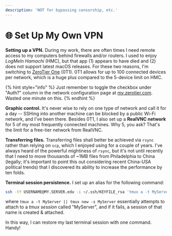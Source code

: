 ```yaml
---
description: 'NOT for bypassing censorship, etc.'
---
```


# 🌐 Set Up My Own VPN

**Setting up a VPN.** During my work, there are often times I need remote access to my computers behind firewalls and/or routers. I used to enjoy _LogMeIn Hamachi_ \(HMC\), but that app \(1\) appears to have died and \(2\) does not support latest macOS releases. For these two reasons, I'm switching to [ZeroTier One](https://www.zerotier.com/) \(0T1\). 0T1 allows for up to 100 connected devices per network, which is a huge plus compared to the 5-device limit on HMC.

{% hint style="info" %}
Just remember to toggle the checkbox under "Auth?" column in the network configuration page at [my.zerotier.com](https://my.zerotier.com). Wasted one minute on this.
{% endhint %}

**Graphic control.** It's never wise to rely on one type of network and call it for a day -- SSHing into another machine can be blocked by a public Wi-Fi network, and I've been there. Besides 0T1, I also set up a **RealVNC network** for 5 of my most frequently connected machines. Why 5, you ask? That's the limit for a free-tier network from RealVNC.

**Transferring files.** Transferring files shall better be achieved via `rsync` rather than relying on `scp`, which I enjoyed using for a couple of years. I've always heard of the powerful mightiness of `rsync`, but it's not until recently that I need to move thousands of ~1MB files from Philadelphia to China \(legally; it's important to point this out considering recent China-USA political trends\) that I discovered its ability to increase the performance by ten folds.

**Terminal session persistence.** I set up an alias for the following command:

```bash
ssh -tY USERNAME@MY.SERVER.edu -i ~/.ssh/KEYFILE_rsa 'tmux a -t MyServer || tmux new -s MyServer'
```

where `tmux a -t MyServer || tmux new -s MyServer` essentially attempts to attach to a _tmux session_ called "MyServer", and if it fails, a session of that name is created & attached.

In this way, I can restore my last terminal session with one command. Handy!

